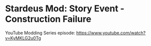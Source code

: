 # Stardeus Mod: Story Event - Construction Failure

YouTube Modding Series episode:
https://www.youtube.com/watch?v=KyMKLG2u0Tg
